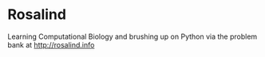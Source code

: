 # Rosalind

Learning Computational Biology and brushing up on Python via the problem bank at http://rosalind.info